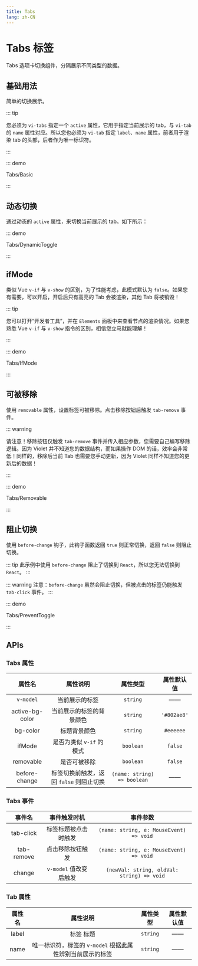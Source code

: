 ```yaml
---
title: Tabs
lang: zh-CN
---
```


# Tabs 标签

Tabs 选项卡切换组件，分隔展示不同类型的数据。

## 基础用法

简单的切换展示。

::: tip

您必须为 `vi-tabs` 指定一个 `active` 属性，它用于指定当前展示的 tab，与 `vi-tab` 的 `name` 属性对应。所以您也必须为 `vi-tab` 指定 `label`、`name` 属性，前者用于渲染 tab 的头部，后者作为唯一标识符。

:::

::: demo

Tabs/Basic

:::

## 动态切换

通过动态的 `active` 属性，来切换当前展示的 tab。如下所示：

::: demo

Tabs/DynamicToggle

:::

## ifMode

类似 Vue `v-if` 与 `v-show` 的区别，为了性能考虑，此模式默认为 `false`。如果您有需要，可以开启，开启后只有高亮的 Tab 会被渲染，其他 Tab 将被销毁！

::: tip

您可以打开“开发者工具”，并在 `Elements` 面板中来查看节点的渲染情况。如果您熟悉 Vue `v-if` 与 `v-show` 指令的区别，相信您立马就能理解！

:::

::: demo

Tabs/IfMode

:::

## 可被移除

使用 `removable` 属性，设置标签可被移除。点击移除按钮后触发 `tab-remove` 事件。

::: warning

请注意！移除按钮仅触发 `tab-remove` 事件并传入相应参数，您需要自己编写移除逻辑。因为 Violet 并不知道您的数据结构，而如果操作 DOM 的话，效率会非常低！同样的，移除后当前 Tab 也需要您手动更新，因为 Violet 同样不知道您的更新后的数据！

:::

::: demo

Tabs/Removable

:::

## 阻止切换

使用 `before-change` 钩子，此钩子函数返回 `true` 则正常切换，返回 `false` 则阻止切换。

::: tip
此示例中使用 `before-change` 阻止了切换到 `React`，所以您无法切换到 `React`。
:::

::: warning 
注意：`before-change` 虽然会阻止切换，但被点击的标签仍能触发 `tab-click` 事件。
:::

::: demo

Tabs/PreventToggle

:::

## APIs

### Tabs 属性

| 属性名 | 属性说明 | 属性类型 | 属性默认值 |
| :---: | :---: | :---: | :---: |
| `v-model` | 当前展示的标签 | `string` | —— |
| active-bg-color | 当前展示的标签的背景颜色 | `string` | `'#802ae8'` |
| bg-color | 标题背景颜色 | `string` | `#eeeeee` |
| ifMode | 是否为类似 `v-if` 的模式 | `boolean` | `false` |
| removable | 是否可被移除 | `boolean` | `false` |
| before-change | 标签切换前触发，返回 `false` 则阻止切换 | `(name: string) => boolean` | —— |

### Tabs 事件

| 事件名 | 事件触发时机 | 事件参数 |
| :---: | :---: | :---: |
| tab-click |标签标题被点击时触发 | `(name: string, e: MouseEvent) => void` |
| tab-remove | 点击移除按钮触发 | `(name: string, e: MouseEvent) => void` |
| change | `v-model` 值改变后触发 | `(newVal: string, oldVal: string) => void` |

### Tab 属性

| 属性名 | 属性说明 | 属性类型 | 属性默认值 |
| :---: | :---: | :---: | :---: |
| label |标签 标题 | `string` | —— |
| name | 唯一标识符，标签的 `v-model` 根据此属性辨别当前展示的标签 | `string` | —— |
